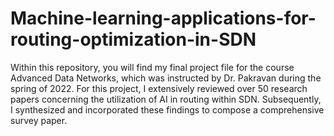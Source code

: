 # Machine-learning-applications-for-routing-optimization-in-SDN
Within this repository, you will find my final project file for the course Advanced Data Networks, which was instructed by Dr. Pakravan during the spring of 2022. For this project, I extensively reviewed over 50 research papers concerning the utilization of AI in routing within SDN. Subsequently, I synthesized and incorporated these findings to compose a comprehensive survey paper.
